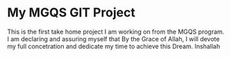 # My MGQS GIT Project

This is the first take home project I am working on from the MGQS program.
I am declaring and assuring myself that By the Grace of Allah, I will devote my full concetration and dedicate my time to achieve this Dream. 
Inshallah

